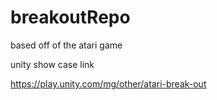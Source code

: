 # breakoutRepo


based off of the atari game


unity show case link 

https://play.unity.com/mg/other/atari-break-out 
